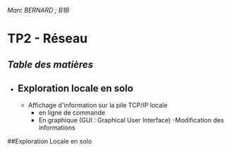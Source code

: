 *Marc BERNARD ; B1B*
#  **TP2** - Réseau 



***Table des matières***	
 - 

 

 - Exploration locale en solo
	 - 
	 - Affichage d'information sur la pile TCP/IP locale
		 - en ligne de commande
		 - En graphique (GUI : Graphical User Interface)
	-Modification des informations 

##Exploration Locale en solo
	




<!--stackedit_data:
eyJoaXN0b3J5IjpbMjEzMjAzNzU5OSwtMjkzNDk4NDk0XX0=
-->
